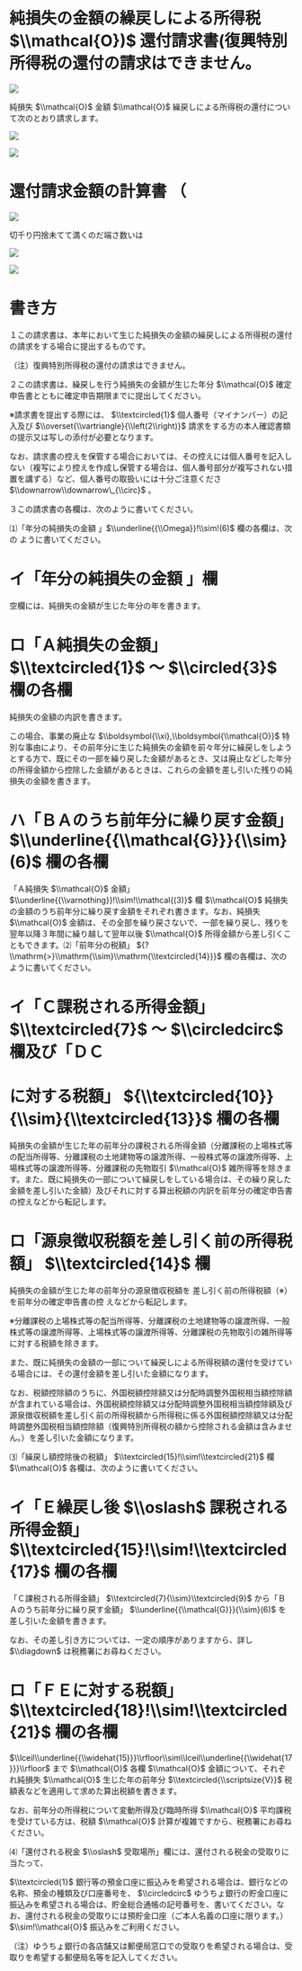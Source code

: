 # 純損失の金額の繰戻しによる所得税 $\\mathcal{O})$ 還付請求書(復興特別所得税の還付の請求はできません。

![](https://www.nta.go.jp/tmp/3378e593-4718-437d-8440-e7eb6458578b/images/282996749e3c89848708216be6fd1152632847c42ac2f13a925e0b9f457a5db8.jpg)

純損失 $\\mathcal{O}$ 金額 $\\mathcal{O}$ 繰戻しによる所得税の還付について次のとおり請求します。

![](https://www.nta.go.jp/tmp/3378e593-4718-437d-8440-e7eb6458578b/images/03735783d1c2c26679afb1128b036fb37534d2847456a076482818b06b9b9d1a.jpg)

![](https://www.nta.go.jp/tmp/3378e593-4718-437d-8440-e7eb6458578b/images/b25f9eace0838e791a980ac100ed22b518d769bf1f5509b511c24961093cfd1b.jpg)

# 還付請求金額の計算書 （

![](https://www.nta.go.jp/tmp/3378e593-4718-437d-8440-e7eb6458578b/images/934e7b62abed5f518c4695a082a7851e1ff459c44f32e54ecb95935472134dc7.jpg)

切千り円捨未てて満くのだ端さ数いは

![](https://www.nta.go.jp/tmp/3378e593-4718-437d-8440-e7eb6458578b/images/e19e5d8f4d09c2fa34b0d3f92738479f12c530e8a1191aa9c8051aec7b438f70.jpg)

![](https://www.nta.go.jp/tmp/3378e593-4718-437d-8440-e7eb6458578b/images/5bc65d8ae5fd82adc54ab54762f46b2e6001c3fa3b3fddde835f986841557efc.jpg)

# 書き方

１この請求書は、本年において生じた純損失の金額の繰戻しによる所得税の還付の請求をする場合に提出するものです。

（注）復興特別所得税の還付の請求はできません。

２この請求書は、繰戻しを行う純損失の金額が生じた年分 $\\mathcal{O}$ 確定申告書とともに確定申告期限までに提出してください。

※請求書を提出する際には、 $\\textcircled{1}$ 個人番号（マイナンバー）の記入及び $\\overset{\\vartriangle}{\\left(2\\right)}$ 請求をする方の本人確認書類の提示又は写しの添付が必要となります。

なお、請求書の控えを保管する場合においては、その控えには個人番号を記入しない（複写により控えを作成し保管する場合は、個人番号部分が複写されない措置を講ずる）など、個人番号の取扱いには十分ご注意くださ $\\downarrow\\downarrow\_{\\circ}$ 。

３この請求書の各欄は、次のように書いてください。

⑴「年分の純損失の金額 」$\\underline{{\\Omega}}!\\sim!(6)$ 欄の各欄は、次の ように書いてください。

# イ「年分の純損失の金額 」欄

空欄には、純損失の金額が生じた年分の年を書きます。

# ロ「Ａ純損失の金額」 $\\textcircled{1}$ ～ $\\circled{3}$ 欄の各欄

純損失の金額の内訳を書きます。

この場合、事業の廃止な $\\boldsymbol{\\xi},\\boldsymbol{\\mathcal{O}}$ 特別な事由により、その前年分に生じた純損失の金額を前々年分に繰戻しをしようとする方で、既にその一部を繰り戻した金額があるとき、又は廃止などした年分の所得金額から控除した金額があるときは、これらの金額を差し引いた残りの純損失の金額を書きます。

# ハ「ＢＡのうち前年分に繰り戻す金額」 $\\underline{{\\mathcal{G}}}{\\sim}(6)$ 欄の各欄

「Ａ純損失 $\\mathcal{O}$ 金額」 $\\underline{{\\varnothing}}!\\sim!\\mathcal{(3)}$ 欄 $\\mathcal{O}$ 純損失の金額のうち前年分に繰り戻す金額をそれぞれ書きます。なお、純損失 $\\mathcal{O}$ 金額は、その全部を繰り戻さないで、一部を繰り戻し、残りを翌年以降３年間に繰り越して翌年以後 $\\mathcal{O}$ 所得金額から差し引くこともできます。⑵「前年分の税額」 ${?\\mathrm{>}\\mathrm{\\sim}\\mathrm{\\textcircled{14}}}$ 欄の各欄は、次のように書いてください。

# イ「Ｃ課税される所得金額」 $\\textcircled{7}$ ～ $\\circledcirc$ 欄及び「ＤＣ

# に対する税額」 ${\\textcircled{10}}{\\sim}{\\textcircled{13}}$ 欄の各欄

純損失の金額が生じた年の前年分の課税される所得金額（分離課税の上場株式等の配当所得等、分離課税の土地建物等の譲渡所得、一般株式等の譲渡所得等、上場株式等の譲渡所得等、分離課税の先物取引 $\\mathcal{O}$ 雑所得等を除きます。また、既に純損失の一部について繰戻しをしている場合は、その繰り戻した金額を差し引いた金額）及びそれに対する算出税額の内訳を前年分の確定申告書の控えなどから転記します。

# ロ「源泉徴収税額を差し引く前の所得税額」 $\\textcircled{14}$ 欄

純損失の金額が生じた年の前年分の源泉徴収税額を 差し引く前の所得税額（※）を前年分の確定申告書の控 えなどから転記します。

※分離課税の上場株式等の配当所得等、分離課税の土地建物等の譲渡所得、一般株式等の譲渡所得等、上場株式等の譲渡所得等、分離課税の先物取引の雑所得等 に対する税額を除きます。

また、既に純損失の金額の一部について繰戻しによる所得税額の還付を受けている場合には、その還付金額を差し引いた金額になります。

なお、税額控除額のうちに、外国税額控除額又は分配時調整外国税相当額控除額が含まれている場合は、外国税額控除額又は分配時調整外国税相当額控除額及び源泉徴収税額を差し引く前の所得税額から所得税に係る外国税額控除額又は分配時調整外国税相当額控除額（復興特別所得税の額から控除される金額は含みません。）を差し引いた金額になります。

⑶「繰戻し額控除後の税額」 $\\textcircled{15}!\\sim!\\textcircled{21}$ 欄 $\\mathcal{O}$ 各欄は、次のように書いてください。

# イ「Ｅ繰戻し後 $\\oslash$ 課税される所得金額」 $\\textcircled{15}!\\sim!\\textcircled{17}$ 欄の各欄

「Ｃ課税される所得金額」 $\\textcircled{7}{\\sim}\\textcircled{9}$ から「ＢＡのうち前年分に繰り戻す金額」 $\\underline{{\\mathcal{G}}}{\\sim}(6)$ を差し引いた金額を書きます。

なお、その差し引き方については、一定の順序がありますから、詳し $\\diagdown$ は税務署にお尋ねください。

# ロ「ＦＥに対する税額」 $\\textcircled{18}!\\sim!\\textcircled{21}$ 欄の各欄

$\\lceil\\underline{{\\widehat{15}}}\\rfloor\\sim\\lceil\\underline{{\\widehat{17}}}\\rfloor$ まで $\\mathcal{O}$ 各欄 $\\mathcal{O}$ 金額について、それぞれ純損失 $\\mathcal{O}$ 生じた年の前年分 $\\textcircled{\\scriptsize{V}}$ 税額表などを適用して求めた算出税額を書きます。

なお、前年分の所得税について変動所得及び臨時所得 $\\mathcal{O}$ 平均課税を受けている方は、税額 $\\mathcal{O}$ 計算が複雑ですから、税務署にお尋ねください。

⑷「還付される税金 $\\oslash$ 受取場所」欄には、還付される税金の受取りに当たって、

$\\textcircled{1}$ 銀行等の預金口座に振込みを希望される場合は、銀行などの名称、預金の種類及び口座番号を、 $\\circledcirc$ ゆうちょ銀行の貯金口座に振込みを希望される場合は、貯金総合通帳の記号番号を、書いてください。なお、還付される税金の受取りには預貯金口座（ご本人名義の口座に限ります。） $\\sim!\\mathcal{O}$ 振込みをご利用ください。

（注）ゆうちょ銀行の各店舗又は郵便局窓口での受取りを希望される場合は、受取りを希望する郵便局名等を記入してください。